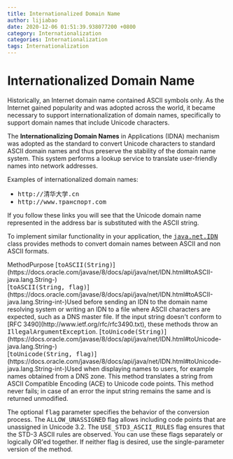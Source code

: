 ```yaml
---
title: Internationalized Domain Name
author: lijiabao
date: 2020-12-06 01:51:39.938077200 +0800
category: Internationalization
categories: Internationalization
tags: Internationalization
---
```


# Internationalized Domain Name

Historically, an Internet domain name contained ASCII symbols only.
As the Internet gained popularity and was adopted across the world, it became necessary to support internationalization of domain names, specifically to support domain names that include Unicode characters.

The **Internationalizing Domain Names** in Applications (IDNA) mechanism was adopted as the standard to convert Unicode characters to standard ASCII domain names and thus preserve the stability of the domain name system. This system performs a lookup service to translate user-friendly names into network addresses.

Examples of internationalized domain names:

- <tt>http://&#28165;&#21326;&#22823;&#23398;.cn</tt>
- <tt>http://www.&#1090;&#1088;&#1072;&#1085;&#1089;&#1087;&#1086;&#1088;&#1090;.com</tt>

If you follow these links you will see that the Unicode domain name represented in the address bar is substituted with the ASCII string.

To implement similar functionality in your application, the
[<tt>java.net.IDN</tt>](https://docs.oracle.com/javase/8/docs/api/java/net/IDN.html) class provides methods to convert domain names between ASCII and non ASCII formats.
<th id="h1">Method</th><th id="h2">Purpose</th>
<td headers="h1">[<tt>toASCII(String)</tt>](https://docs.oracle.com/javase/8/docs/api/java/net/IDN.html#toASCII-java.lang.String-)<br />[<tt>toASCII(String, flag)</tt>](https://docs.oracle.com/javase/8/docs/api/java/net/IDN.html#toASCII-java.lang.String-int-)</td><td headers="h2">Used before sending an IDN to the domain name resolving system or writing an IDN to a file where ASCII characters are expected, such as a DNS master file. If the input string doesn't conform to [RFC 3490](http://www.ietf.org/rfc/rfc3490.txt), these methods throw an <tt>IllegalArgumentException</tt>.</td>
<td headers="h1">[<tt>toUnicode(String)</tt>](https://docs.oracle.com/javase/8/docs/api/java/net/IDN.html#toUnicode-java.lang.String-)<br />[<tt>toUnicode(String, flag)</tt>](https://docs.oracle.com/javase/8/docs/api/java/net/IDN.html#toUnicode-java.lang.String-int-)</td><td headers="h2">Used when displaying names to users, for example names obtained from a DNS zone. This method translates a string from ASCII Compatible Encoding (ACE) to Unicode code points. This method never fails; in case of an error the input string remains the same and is returned unmodified.</td>

The optional <tt>flag</tt> parameter specifies the behavior of the conversion process.  The <tt>ALLOW_UNASSIGNED</tt> flag allows including code points that are unassigned in Unicode 3.2.  The <tt>USE_STD3_ASCII_RULES</tt> flag ensures that the STD-3 ASCII rules are observed.  You can use these flags separately or logically OR'ed together.  If neither flag is desired, use the single-parameter version of the method.
